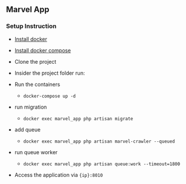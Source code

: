 
## Marvel App

### Setup Instruction
- [Install docker](https://docs.docker.com/engine/install/)
- [Install docker compose](https://docs.docker.com/compose/install/)
- Clone the project
- Insider the project folder run:
- Run the containers
  - `docker-compose up -d `
- run migration
  - `docker exec marvel_app php artisan migrate`
- add queue
  - `docker exec marvel_app php artisan marvel-crawler --queued`
- run queue worker
  - `docker exec marvel_app php artisan queue:work --timeout=1800`

- Access the application via `{ip}:8010`
